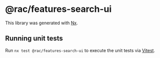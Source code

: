 # @rac/features-search-ui

This library was generated with [Nx](https://nx.dev).

## Running unit tests

Run `nx test @rac/features-search-ui` to execute the unit tests via [Vitest](https://vitest.dev/).
